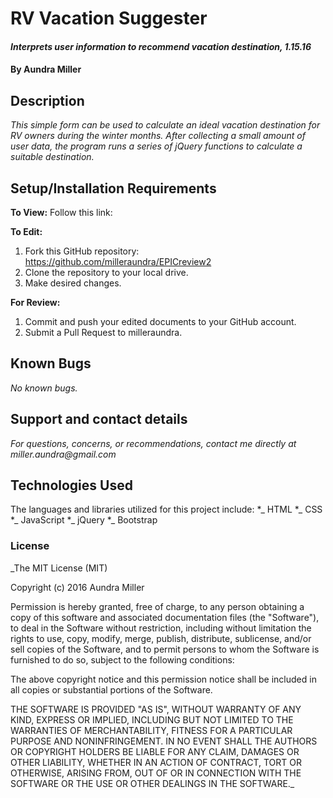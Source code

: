 # RV Vacation Suggester

#### _Interprets user information to recommend vacation destination, 1.15.16_

#### By Aundra Miller

## Description

_This simple form can be used to calculate an ideal vacation destination for RV owners during the winter months. After collecting a small amount of user data, the program runs a series of jQuery functions to calculate a suitable destination._

## Setup/Installation Requirements

**To View:**
Follow this link:

**To Edit:**
1. Fork this GitHub repository: https://github.com/milleraundra/EPICreview2
2. Clone the repository to your local drive.
3. Make desired changes.

**For Review:**
1. Commit and push your edited documents to your GitHub account.
2. Submit a Pull Request to milleraundra.

## Known Bugs

_No known bugs._

## Support and contact details

_For questions, concerns, or recommendations, contact me directly at miller.aundra@gmail.com_

## Technologies Used

The languages and libraries utilized for this project include:
*_ HTML
*_ CSS
*_ JavaScript
*_ jQuery
*_ Bootstrap

### License

_The MIT License (MIT)

Copyright (c) 2016 Aundra Miller

Permission is hereby granted, free of charge, to any person obtaining a copy
of this software and associated documentation files (the "Software"), to deal
in the Software without restriction, including without limitation the rights
to use, copy, modify, merge, publish, distribute, sublicense, and/or sell
copies of the Software, and to permit persons to whom the Software is
furnished to do so, subject to the following conditions:

The above copyright notice and this permission notice shall be included in all
copies or substantial portions of the Software.

THE SOFTWARE IS PROVIDED "AS IS", WITHOUT WARRANTY OF ANY KIND, EXPRESS OR
IMPLIED, INCLUDING BUT NOT LIMITED TO THE WARRANTIES OF MERCHANTABILITY,
FITNESS FOR A PARTICULAR PURPOSE AND NONINFRINGEMENT. IN NO EVENT SHALL THE
AUTHORS OR COPYRIGHT HOLDERS BE LIABLE FOR ANY CLAIM, DAMAGES OR OTHER
LIABILITY, WHETHER IN AN ACTION OF CONTRACT, TORT OR OTHERWISE, ARISING FROM,
OUT OF OR IN CONNECTION WITH THE SOFTWARE OR THE USE OR OTHER DEALINGS IN THE
SOFTWARE._
